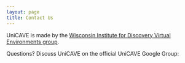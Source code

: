 ```yaml
---
layout: page
title: Contact Us
---
```


UniCAVE is made by the [Wisconsin Institute for Discovery Virtual Environments group](https://virtualenvironments.discovery.wisc.edu/).

Questions? Discuss UniCAVE on the official UniCAVE Google Group:

<iframe id="forum_embed"
  src="javascript:void(0)"
  scrolling="no"
  frameborder="0"
  width="900"
  height="700">
</iframe>
<script type="text/javascript">
  document.getElementById('forum_embed').src =
     'https://groups.google.com/forum/embed/?place=forum/widve-unicave'
     + '&showsearch=true&showpopout=true&showtabs=false'
     + '&parenturl=' + encodeURIComponent(window.location.href);
</script>